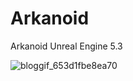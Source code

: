 # Arkanoid
Arkanoid Unreal Engine 5.3

![bloggif_653d1fbe8ea70](https://github.com/Poitreqm/Arkanoid/assets/23151017/3322cda5-f558-4a19-b8ef-8731c42d9355)
